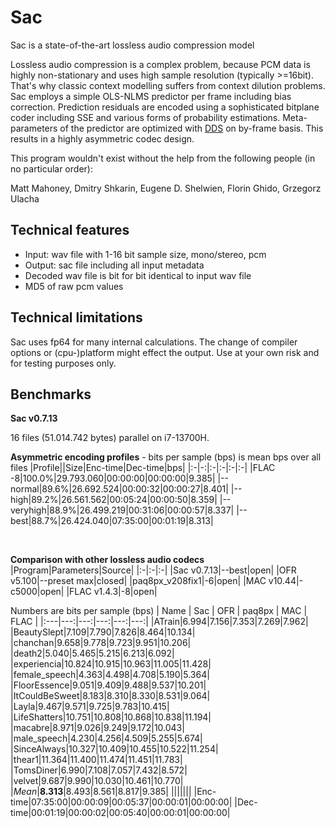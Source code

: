 # Sac
Sac is a state-of-the-art lossless audio compression model

Lossless audio compression is a complex problem, because PCM data is highly non-stationary and uses high sample resolution (typically >=16bit). That's why classic context modelling suffers from context dilution problems. Sac employs a simple OLS-NLMS predictor per frame including bias correction. Prediction residuals are encoded using a sophisticated bitplane coder including SSE and various forms of probability estimations. Meta-parameters of the predictor are optimized with [DDS](https://agupubs.onlinelibrary.wiley.com/doi/10.1029/2005WR004723) on by-frame basis. This results in a highly asymmetric codec design. 

This program wouldn't exist without the help from the following people (in no particular order):

Matt Mahoney, Dmitry Shkarin, Eugene D. Shelwien, Florin Ghido, Grzegorz Ulacha

## Technical features
* Input: wav file with 1-16 bit sample size, mono/stereo, pcm
* Output: sac file including all input metadata
* Decoded wav file is bit for bit identical to input wav file
* MD5 of raw pcm values

## Technical limitations
Sac uses fp64 for many internal calculations. The change of compiler options or (cpu-)platform might effect the output. Use at your own risk and for testing purposes only.
 
## Benchmarks
**Sac v0.7.13**

16 files (51.014.742 bytes) parallel on i7-13700H.

**Asymmetric encoding profiles** - bits per sample (bps) is mean bps over all files
|Profile||Size|Enc-time|Dec-time|bps|
|:-|-:|:-|:-|:-|:-|
|FLAC -8|100.0%|29.793.060|00:00:00|00:00:00|9.385|
|--normal|89.6%|26.692.524|00:00:32|00:00:27|8.401|
|--high|89.2%|26.561.562|00:05:24|00:00:50|8.359|
|--veryhigh|88.9%|26.499.219|00:31:06|00:00:57|8.337|
|--best|88.7%|26.424.040|07:35:00|00:01:19|8.313|

&nbsp;

**Comparison with other lossless audio codecs**
|Program|Parameters|Source|
|:-|:-|:-|
|Sac v0.7.13|--best|open|
|OFR v5.100|--preset max|closed|
|paq8px_v208fix1|-6|open|
|MAC v10.44|-c5000|open|
|FLAC v1.4.3|-8|open|

Numbers are bits per sample (bps)
| Name  | Sac | OFR | paq8px | MAC | FLAC |
|:---|---:|---:|---:|---:|---:|
|ATrain|6.994|7.156|7.353|7.269|7.962|
|BeautySlept|7.109|7.790|7.826|8.464|10.134|
|chanchan|9.658|9.778|9.723|9.951|10.206|
|death2|5.040|5.465|5.215|6.213|6.092|
|experiencia|10.824|10.915|10.963|11.005|11.428|
|female_speech|4.363|4.498|4.708|5.190|5.364|
|FloorEssence|9.051|9.409|9.488|9.537|10.201|
|ItCouldBeSweet|8.183|8.310|8.330|8.531|9.064|
|Layla|9.467|9.571|9.725|9.783|10.415|
|LifeShatters|10.751|10.808|10.868|10.838|11.194|
|macabre|8.971|9.026|9.249|9.172|10.043|
|male_speech|4.230|4.256|4.509|5.255|5.674|
|SinceAlways|10.327|10.409|10.455|10.522|11.254|
|thear1|11.364|11.400|11.474|11.451|11.783|
|TomsDiner|6.990|7.108|7.057|7.432|8.572|
|velvet|9.687|9.990|10.030|10.461|10.770|
|*Mean*|**8.313**|8.493|8.561|8.817|9.385|
|||||||
|Enc-time|07:35:00|00:00:09|00:05:37|00:00:01|00:00:00|
|Dec-time|00:01:19|00:00:02|00:05:40|00:00:01|00:00:00|

